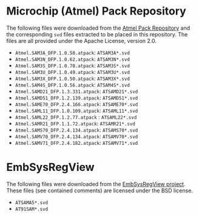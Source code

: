 Microchip (Atmel) Pack Repository
=================================

The following files were downloaded from the [Atmel Pack
Repository](http://packs.download.atmel.com/) and the corresponding `svd` files
extracted to be placed in this repository. The files are all provided under the
Apache License, version 2.0.

* `Atmel.SAM3A_DFP.1.0.50.atpack`: `ATSAM3A*.svd`
* `Atmel.SAM3N_DFP.1.0.62.atpack`: `ATSAM3N*.svd`
* `Atmel.SAM3S_DFP.1.0.70.atpack`: `ATSAM3S*.svd`
* `Atmel.SAM3U_DFP.1.0.49.atpack`: `ATSAM3U*.svd`
* `Atmel.SAM3X_DFP.1.0.50.atpack`: `ATSAM3X*.svd`
* `Atmel.SAM4S_DFP.1.0.56.atpack`: `ATSAM4S*.svd`
* `Atmel.SAMD21_DFP.1.3.331.atpack`: `ATSAMD21*.svd`
* `Atmel.SAMD51_DFP.1.2.139.atpack`: `ATSAMD51*.svd`
* `Atmel.SAME70_DFP.2.4.166.atpack`: `ATSAME70*.svd`
* `Atmel.SAML11_DFP.1.0.109.atpack`: `ATSAML11*.svd`
* `Atmel.SAML22_DFP.1.2.77.atpack` : `ATSAML22*.svd`
* `Atmel.SAMR21_DFP.1.1.72.atpack`: `ATSAMR21*.svd`
* `Atmel.SAMS70_DFP.2.4.134.atpack`: `ATSAMS70*.svd`
* `Atmel.SAMV70_DFP.2.4.134.atpack`: `ATSAMV70*.svd`
* `Atmel.SAMV71_DFP.2.4.182.atpack`: `ATSAMV71*.svd`

EmbSysRegView
=============

The following files were downloaded from the [EmbSysRegView
project](http://embsysregview.sourceforge.net/). These files (see contained
comments) are licensed under the BSD license.

* `ATSAMA5*.svd`
* `AT91SAM*.svd`
